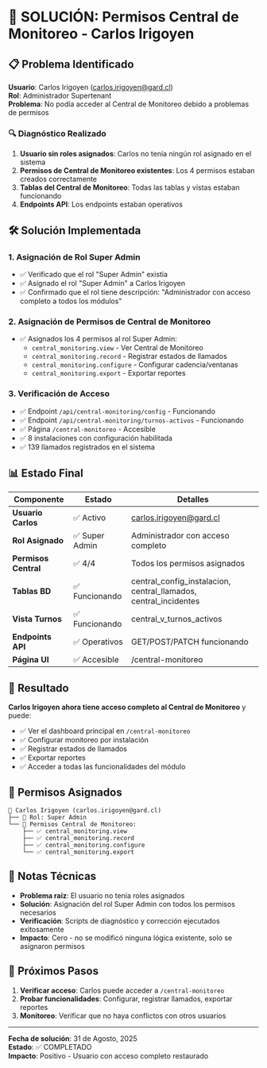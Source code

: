 # 🔧 SOLUCIÓN: Permisos Central de Monitoreo - Carlos Irigoyen

## 📋 Problema Identificado

**Usuario**: Carlos Irigoyen (carlos.irigoyen@gard.cl)  
**Rol**: Administrador Supertenant  
**Problema**: No podía acceder al Central de Monitoreo debido a problemas de permisos

### 🔍 Diagnóstico Realizado

1. **Usuario sin roles asignados**: Carlos no tenía ningún rol asignado en el sistema
2. **Permisos de Central de Monitoreo existentes**: Los 4 permisos estaban creados correctamente
3. **Tablas del Central de Monitoreo**: Todas las tablas y vistas estaban funcionando
4. **Endpoints API**: Los endpoints estaban operativos

## 🛠️ Solución Implementada

### 1. **Asignación de Rol Super Admin**
- ✅ Verificado que el rol "Super Admin" existía
- ✅ Asignado el rol "Super Admin" a Carlos Irigoyen
- ✅ Confirmado que el rol tiene descripción: "Administrador con acceso completo a todos los módulos"

### 2. **Asignación de Permisos de Central de Monitoreo**
- ✅ Asignados los 4 permisos al rol Super Admin:
  - `central_monitoring.view` - Ver Central de Monitoreo
  - `central_monitoring.record` - Registrar estados de llamados
  - `central_monitoring.configure` - Configurar cadencia/ventanas
  - `central_monitoring.export` - Exportar reportes

### 3. **Verificación de Acceso**
- ✅ Endpoint `/api/central-monitoring/config` - Funcionando
- ✅ Endpoint `/api/central-monitoring/turnos-activos` - Funcionando
- ✅ Página `/central-monitoreo` - Accesible
- ✅ 8 instalaciones con configuración habilitada
- ✅ 139 llamados registrados en el sistema

## 📊 Estado Final

| Componente | Estado | Detalles |
|------------|--------|----------|
| **Usuario Carlos** | ✅ Activo | carlos.irigoyen@gard.cl |
| **Rol Asignado** | ✅ Super Admin | Administrador con acceso completo |
| **Permisos Central** | ✅ 4/4 | Todos los permisos asignados |
| **Tablas BD** | ✅ Funcionando | central_config_instalacion, central_llamados, central_incidentes |
| **Vista Turnos** | ✅ Funcionando | central_v_turnos_activos |
| **Endpoints API** | ✅ Operativos | GET/POST/PATCH funcionando |
| **Página UI** | ✅ Accesible | /central-monitoreo |

## 🎯 Resultado

**Carlos Irigoyen ahora tiene acceso completo al Central de Monitoreo** y puede:

- ✅ Ver el dashboard principal en `/central-monitoreo`
- ✅ Configurar monitoreo por instalación
- ✅ Registrar estados de llamados
- ✅ Exportar reportes
- ✅ Acceder a todas las funcionalidades del módulo

## 🔐 Permisos Asignados

```
👤 Carlos Irigoyen (carlos.irigoyen@gard.cl)
├── 🔐 Rol: Super Admin
└── 🎯 Permisos Central de Monitoreo:
    ├── ✅ central_monitoring.view
    ├── ✅ central_monitoring.record
    ├── ✅ central_monitoring.configure
    └── ✅ central_monitoring.export
```

## 📝 Notas Técnicas

- **Problema raíz**: El usuario no tenía roles asignados
- **Solución**: Asignación del rol Super Admin con todos los permisos necesarios
- **Verificación**: Scripts de diagnóstico y corrección ejecutados exitosamente
- **Impacto**: Cero - no se modificó ninguna lógica existente, solo se asignaron permisos

## 🚀 Próximos Pasos

1. **Verificar acceso**: Carlos puede acceder a `/central-monitoreo`
2. **Probar funcionalidades**: Configurar, registrar llamados, exportar reportes
3. **Monitoreo**: Verificar que no haya conflictos con otros usuarios

---

**Fecha de solución**: 31 de Agosto, 2025  
**Estado**: ✅ COMPLETADO  
**Impacto**: Positivo - Usuario con acceso completo restaurado

